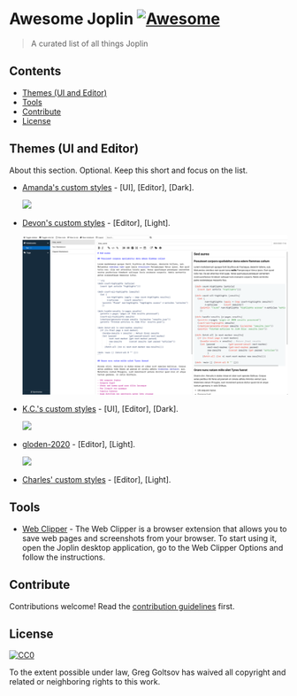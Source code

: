 # Awesome Joplin [![Awesome](https://awesome.re/badge.svg)](https://awesome.re)

> A curated list of all things Joplin


## Contents

- [Themes (UI and Editor)](#themes-ui-and-editor)
- [Tools](#tools)
- [Contribute](#contribute)
- [License](#license)


## Themes (UI and Editor)

About this section. Optional. Keep this short and focus on the list.

- [Amanda's custom styles](https://github.com/amandamcg/joplin-theme) - [UI],
  [Editor], [Dark].
  
  ![](https://raw.githubusercontent.com/amandamcg/joplin-theme/master/screenshots/v0.5.5-updates.png)

- [Devon's custom styles](https://github.com/devonzuegel/joplin-custom-css) -
  [Editor], [Light].

  ![](https://raw.githubusercontent.com/devonzuegel/joplin-custom-css/master/v1.png)
  
- [K.C.'s custom styles](https://github.com/tessus/joplin-custom-css) - [UI],
  [Editor], [Dark].

  ![](https://raw.githubusercontent.com/tessus/joplin-custom-css/master/images/Dark.png)
  
- [gloden-2020](https://github.com/lightzhan/joplin-theme-gloden-2020) -
  [Editor], [Light].

  ![](https://raw.githubusercontent.com/lightzhan/joplin-theme-gloden-2020/master/pic/example.png)

- [Charles' custom
   styles](https://git.sr.ht/~charles/dotfiles/tree/0363ef08173f4af4c89f2e4081d165903aa27e93/overlay/.config/joplin-desktop/userstyle.css) -
   [Editor], [Light].


## Tools

- [Web Clipper](https://joplinapp.org/clipper/) - The Web Clipper is a browser
  extension that allows you to save web pages and screenshots from your browser.
  To start using it, open the Joplin desktop application, go to the Web Clipper
  Options and follow the instructions.


## Contribute

Contributions welcome! Read the [contribution guidelines](contributing.md) first.


## License

[![CC0](https://mirrors.creativecommons.org/presskit/buttons/88x31/svg/cc-zero.svg)](https://creativecommons.org/publicdomain/zero/1.0)

To the extent possible under law, Greg Goltsov has waived all copyright and
related or neighboring rights to this work.
